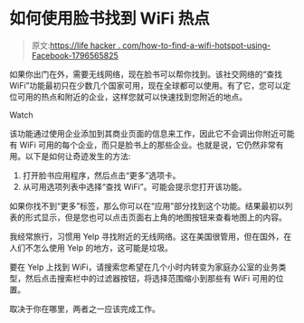 # 如何使用脸书找到 WiFi 热点

> 原文:[https://life hacker . com/how-to-find-a-wifi-hotspot-using-Facebook-1796565825](https://lifehacker.com/how-to-find-a-wifi-hotspot-using-facebook-1796565825)

如果你出门在外，需要无线网络，现在脸书可以帮你找到。该社交网络的“查找 WiFi”功能最初只在少数几个国家可用，现在全球都可以使用。有了它，您可以定位可用的热点和附近的企业，这样您就可以快速找到您附近的地点。

Watch

该功能通过使用企业添加到其商业页面的信息来工作，因此它不会调出你附近可能有 WiFi 可用的每个企业，而只是脸书上的那些企业。也就是说，它仍然非常有用。以下是如何让奇迹发生的方法:

1.  打开脸书应用程序，然后点击“更多”选项卡。
2.  从可用选项列表中选择“查找 WiFi”。可能会提示您打开该功能。

如果你找不到“更多”标签，那么你可以在“应用”部分找到这个功能。结果最初以列表的形式显示，但是您也可以点击页面右上角的地图按钮来查看地图上的内容。

我经常旅行，习惯用 Yelp 寻找附近的无线网络。这在美国很管用，但在国外，在人们不怎么使用 Yelp 的地方，这可能是垃圾。

要在 Yelp 上找到 WiFi，请搜索您希望在几个小时内转变为家庭办公室的业务类型，然后点击搜索栏中的过滤器按钮，将选择范围缩小到那些有 WiFi 可用的位置。

取决于你在哪里，两者之一应该完成工作。